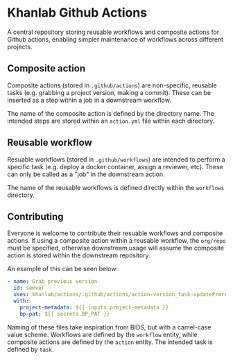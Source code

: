 # Khanlab Github Actions

A central repository storing reusable workflows and composite actions for
Github actions, enabling simpler maintenance of workflows across
different projects.

## Composite action

Composite actions (stored in `.github/actions`) are non-specific, reusable
tasks (e.g. grabbing a project version, making a commit). These can be
inserted as a step within a job in a downstream workflow.

The name of the composite action is defined by the directory name. The
intended steps are stored within an `action.yml` file within each directory.

## Reusable workflow

Resuable workflows (stored in `.github/workflows`) are intended to perform a
specific task (e.g. deploy a docker container, assign a reviewer, etc). These
can only be called as a "job" in the downstream action.

The name of the reusable workflows is defined directly within the `workflows`
directory.

## Contributing

Everyone is welcome to contribute their resuable workflows and composite
actions. If using a composite action within a reusable workflow, the
`org/repo` must be specified, otherwise downstream usage will assume the
composite action is stored within the downstream repository.

An example of this can be seen below:

```yaml
- name: Grab previous version
  id: semver
  uses: khanlab/actions/.github/actions/action-version_task-updatePrereleaseVersion@maint/semver
  with:
    project-metadata: ${{ inputs.project-metadata }}
    bp-pat: ${{ secrets.BP_PAT }}
```

Naming of these files take inspiration from BIDS, but with a camel-case
value scheme. Workflows are defined by the `workflow` entity, while composite
actions are defined by the `action` entity. The intended task is defined by
`task`.
